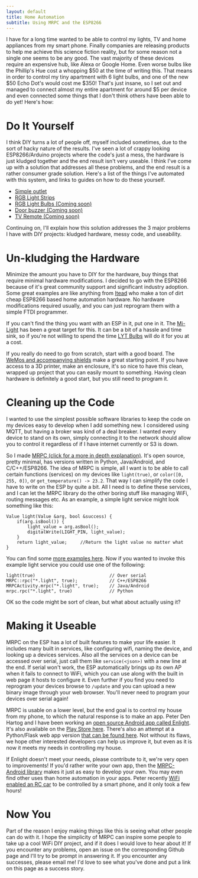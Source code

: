 ```yaml
---
layout: default
title: Home Automation
subtitle: Using MRPC and the ESP8266
---
```


I have for a long time wanted to be able to control my lights, TV and home appliances from my smart phone.
Finally companies are releasing products to help me achieve this science fiction reality,
but for some reason not a single one seems to be any good. The vast majority of these devices require an expensive
hub, like Alexa or Google Home. Even worse bulbs like the Phillip's Hue cost a whopping $50 at the time of writing this.
That means in order to control my tiny apartment with 6 light bulbs, and one of the new $50 Echo Dot's would cost me $350!
That's just insane, so I set out and managed to connect almost my entire apartment for around $5 per device and even
connected some things that I don't think others have been able to do yet!
Here's how:

Do It Yourself
========
I think DIY turns a lot of people off, myself included sometimes, due to the sort of hacky nature of the results.
I've seen a lot of crappy looking ESP8266/Arduino projects where the code's just a mess, the hardware is just kludged together
and the end result isn't very useable. I think I've come up with a solution that addresses all these problems, and the
end result is a rather consumer grade solution. Here's a list of the things I've automated with this system, and links to
guides on how to do these yourself.

- [Simple outlet](/haprojects/sonoff.html)
- [RGB Light Strips](/haprojects/rgb_strip.html)
- [RGB Light Bulbs (Coming soon)](#TODO)
- [Door buzzer (Coming soon)](#TODO)
- [TV Remote (Coming soon)](#TODO)


Continuing on, I'll explain how this solution addresses the 3 major problems I have with
DIY projects: kludged hardware, messy code, and useability.

Un-kludging the Hardware
========
Minimize the amount you have to DIY for the hardware, buy things that require minimal hardware modifications.
I decided to go with the ESP8266 because of it's great community support and significant industry adoption.
Some great examples are like anything from [Itead](https://www.itead.cc/) who make a ton of dirt cheap ESP8266 based home automation hardware.
No hardware modifications required usually, and you can just reprogram them with a simple FTDI programmer.

If you can't find the thing you want with an ESP in it, put one in it.
The [Mi-Light](https://www.amazon.com/Milight-Changing-85-265V-Smartphone-Mi-Light/dp/B01K9GT7WQ/) has been a great target for this.
It can be a bit of a hassle and time sink, so if you're not willing to spend the time
[LYT Bulbs](https://authometion.com/shop/en/13-lyt-led-bulbs) will do it for you at a cost.

If you really do need to go from scratch, start with a good board.
The [WeMos and accompanying shields](https://www.wemos.cc/product) make a great starting point.
If you have access to a 3D printer, make an enclosure, it's so nice to
have this clean, wrapped up project that you can easily mount to something.
Having clean hardware is definitely a good start, but you still need to program it.

Cleaning up the Code
========
I wanted to use the simplest possible software libraries to keep the code on my devices easy to develop when I add something new.
I considered using MQTT, but having a broker was kind of a deal breaker. I wanted every device to stand on its own, simply connecting it
to the network should allow you to control it regardless of if I have internet currently or S3 is down.

So I made [MRPC (click for a more in depth explanation)](http://www.github.com/alex-sherman/mrpc).
It's open source, pretty minimal, has versions written in Python, Java/Android, and C/C++/ESP8266.
The idea of MRPC is simple, all I want is to be able to call certain functions (services)
on my devices like `light(true)`, or `color([0, 255, 0])`, or `get_temperature() -> 23.2`.
That way I can simplify the code I have to write on the ESP by quite a bit.
All I need is to define these services, and I can let the MRPC library do the other boring stuff like managing WiFi, routing messages etc.
As an example, a simple light service might look something like this:

    Value light(Value &arg, bool &success) {
        if(arg.isBool()) {
            light_value = arg.asBool();
            digitalWrite(LIGHT_PIN, light_value);
        }
        return light_value;     //Return the light value no matter what
    }

You can find some [more examples here](https://github.com/alex-sherman/MRPC-ESP8266/tree/master/Examples).
Now if you wanted to invoke this example light service you could use one of the following:

    light(true)                            // Over serial
    MRPC::rpc("*.light", true);            // C++/ESP8266
    MRPCActivity.mrpc("*.light", true);    // Java/Android
    mrpc.rpc("*.light", true)              // Python

OK so the code might be sort of clean, but what about actually using it?

Making it Useable
=========
MRPC on the ESP has a lot of built features to make your life easier.
It includes many built in services, like configuring wifi, naming the device, and looking up a devices services.
Also all the services on a device can be accessed over serial, just call them like `service(<json>)` with a new line at the end.
If serial won't work, the ESP automatically brings up its own AP when it fails to connect to WiFi, which you can use
along with the built in web page it hosts to configure it. Even further if you find you need to reprogram your devices
browse to `/update` and you can upload a new binary image through your web browser. You'll never need to program your devices
over serial again!

MRPC is usable on a lower level, but the end goal is to control my house from my phone, to which the natural response is to make an app.
Peter Den Hartog and I have been working an [open source Android app called Enlight](https://github.com/pddenhar/Android-Enlight).
It's also available on the [Play Store here](https://play.google.com/store/apps/details?id=com.fewsteet.enlight&hl=en).
There's also an attempt at a Python/Flask web app version [that can be found here](https://github.com/alex-sherman/enlight-python).
Not without its flaws, we hope other interested developers can help us improve it, but even as it is now it meets my needs
in controlling my house.

If Enlight doesn't meet your needs, please contribute to it, we're very open to improvements!
If you'd rather write your own app, then the [MRPC-Android library](https://github.com/alex-sherman/mrpc-android)
makes it just as easy to develop your own.
You may even find other uses than home automation in your apps. Peter recently [WiFi enabled an RC car](#TODO) to be controlled by
a smart phone, and it only took a few hours!

Now You
=========
Part of the reason I enjoy making things like this is seeing what other people can do with it.
I hope the simplicity of MRPC can inspire some people to take up a cool WiFi DIY project, and if it does I would love to hear about it!
If you encounter any problems, open an issue on the corresponding Github page and I'll try to be prompt in answering it.
If you encounter any successes, please email me! I'd love to see what you've done and put a link on this page as a success story.